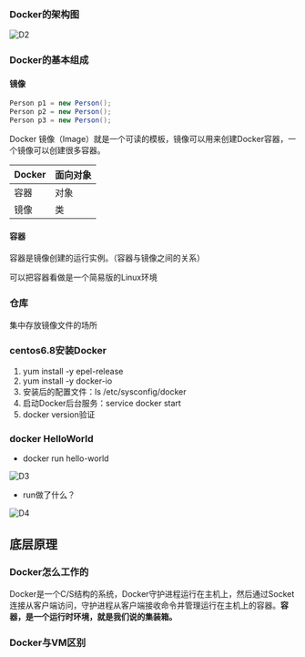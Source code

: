 ### Docker的架构图

![D2](https://github.com/cser18/study-/blob/master/img/Docker%E5%AD%A6%E4%B9%A0%E7%AC%94%E8%AE%B0/D2.png)



### Docker的基本组成

#### 镜像

```java
Person p1 = new Person();
Person p2 = new Person();
Person p3 = new Person();
```

Docker 镜像（Image）就是一个可读的模板，镜像可以用来创建Docker容器，一个镜像可以创建很多容器。



| Docker | 面向对象 |
| ------ | -------- |
| 容器   | 对象     |
| 镜像   | 类       |

#### 容器

容器是镜像创建的运行实例。（容器与镜像之间的关系）

可以把容器看做是一个简易版的Linux环境



### 仓库

集中存放镜像文件的场所



### centos6.8安装Docker

1. yum install -y epel-release
2. yum install -y docker-io
3. 安装后的配置文件：ls /etc/sysconfig/docker
4. 启动Docker后台服务：service docker start
5. docker version验证

### docker HelloWorld

* docker run hello-world



![D3](https://github.com/cser18/study-/blob/master/img/Docker%E5%AD%A6%E4%B9%A0%E7%AC%94%E8%AE%B0/D3.png)



* run做了什么？

![D4](https://github.com/cser18/study-/blob/master/img/Docker%E5%AD%A6%E4%B9%A0%E7%AC%94%E8%AE%B0/D4.png)

## 底层原理

### Docker怎么工作的

Docker是一个C/S结构的系统，Docker守护进程运行在主机上，然后通过Socket连接从客户端访问，守护进程从客户端接收命令并管理运行在主机上的容器。**容器，是一个运行时环境，就是我们说的集装箱。**

### Docker与VM区别



